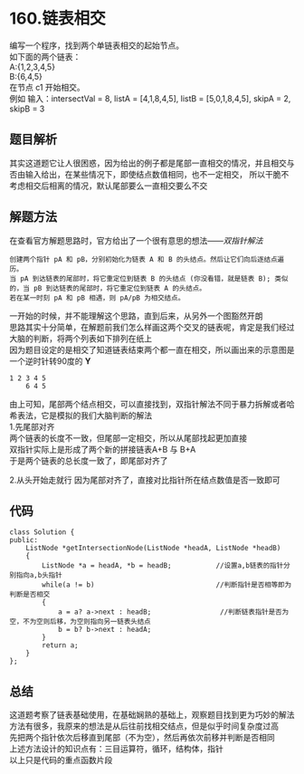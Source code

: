 # 160.链表相交
编写一个程序，找到两个单链表相交的起始节点。    
如下面的两个链表：    
A:{1,2,3,4,5}    
B:{6,4,5}    
在节点 c1 开始相交。    
例如 输入：intersectVal = 8, listA = [4,1,8,4,5], listB = [5,0,1,8,4,5], skipA = 2, skipB = 3   

## 题目解析
其实这道题它让人很困惑，因为给出的例子都是尾部一直相交的情况，并且相交与否由输入给出，在某些情况下，即使结点数值相同，也不一定相交，
所以干脆不考虑相交后相离的情况，默认尾部要么一直相交要么不交   

## 解题方法
在查看官方解题思路时，官方给出了一个很有意思的想法——*双指针解法*
```
创建两个指针 pA 和 pB，分别初始化为链表 A 和 B 的头结点。然后让它们向后逐结点遍历。
当 pA 到达链表的尾部时，将它重定位到链表 B 的头结点 (你没看错，就是链表 B); 类似的，当 pB 到达链表的尾部时，将它重定位到链表 A 的头结点。
若在某一时刻 pA 和 pB 相遇，则 pA/pB 为相交结点。
```
一开始的时候，并不能理解这个思路，直到后来，从另外一个图豁然开朗   
思路其实十分简单，在解题前我们怎么样画这两个交叉的链表呢，肯定是我们经过大脑的判断，将两个列表如下排列在纸上   
因为题目设定的是相交了知道链表结束两个都一直在相交，所以画出来的示意图是一个逆时针转90度的 **Y**

```
1 2 3 4 5  
    6 4 5  
```
 
由上可知，尾部两个结点相交，可以直接找到，双指针解法不同于暴力拆解或者哈希表法，它是模拟的我们大脑判断的解法    
1.先尾部对齐   
两个链表的长度不一致，但尾部一定相交，所以从尾部找起更加直接       
双指针实际上是形成了两个新的拼接链表A+B 与 B+A   
于是两个链表的总长度一致了，即尾部对齐了   

2.从头开始走就行
因为尾部对齐了，直接对比指针所在结点数值是否一致即可

## 代码
```
class Solution {
public:
    ListNode *getIntersectionNode(ListNode *headA, ListNode *headB) 
    {
        ListNode *a = headA, *b = headB;           //设置a,b链表的指针分别指向a,b头指针
        while(a != b)                              //判断指针是否相等即为判断是否相交
        {
            a = a? a->next : headB;                 //判断链表指针是否为空，不为空则后移，为空则指向另一链表头结点
            b = b? b->next : headA; 
        }
        return a;
    }
};

```

## 总结
这道题考察了链表基础使用，在基础娴熟的基础上，观察题目找到更为巧妙的解法    
方法有很多，我原来的想法是从后往前找相交结点，但是似乎时间复杂度过高   
先把两个指针依次后移直到尾部（不为空），然后再依次前移并判断是否相同  
上述方法设计的知识点有：三目运算符，循环，结构体，指针    
以上只是代码的重点函数片段   






